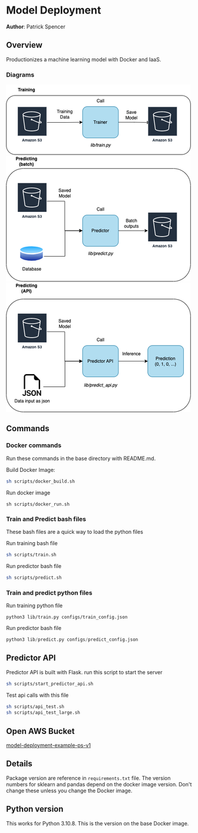# Model Deployment

**Author**: Patrick Spencer  

## Overview

Productionizes a machine learning model with Docker and IaaS.

### Diagrams

![Training Workflow](imgs/training_diagram.png)
![Batch Predictor Workflow](imgs/predictor_batch_diagram.png)
![API Predictor Workflow](imgs/predictor_api_diagram.png)

## Commands

### Docker commands

Run these commands in the base directory with README.md.

Build Docker Image:
```bash
sh scripts/docker_build.sh
```

Run docker image
```
sh scripts/docker_run.sh
```

### Train and Predict bash files

These bash files are a quick way to load the python files

Run training bash file
```bash
sh scripts/train.sh
```

Run predictor bash file
```bash
sh scripts/predict.sh
```

### Train and predict python files

Run training python file
```python3
python3 lib/train.py configs/train_config.json
```

Run predictor bash file
```python
python3 lib/predict.py configs/predict_config.json
```

## Predictor API

Predictor API is built with Flask. run this script to start the server
```bash
sh scripts/start_predictor_api.sh
```

Test api calls with this file
```bash
sh scripts/api_test.sh
sh scripts/api_test_large.sh
```

## Open AWS Bucket

[model-deployment-example-ps-v1](https://s3.console.aws.amazon.com/s3/buckets/model-deployment-example-ps-v1?region=us-west-2&tab=objects)

## Details

Package version are reference in `requirements.txt` file. The version numbers
for sklearn and pandas depend on the docker image version. Don't change these
unless you change the Docker image.

## Python version

This works for Python 3.10.8. This is the version on the base Docker image.